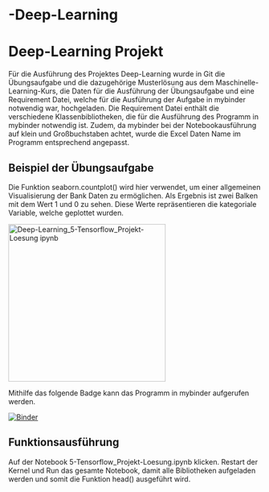# -Deep-Learning

# Deep-Learning Projekt

Für die Ausführung des Projektes Deep-Learning wurde in Git die Übungsaufgabe und die dazugehörige Musterlösung aus dem Maschinelle-Learning-Kurs, die Daten für die Ausführung der Übungsaufgabe und eine Requirement Datei, welche für die Ausführung der Aufgabe in mybinder notwendig war, hochgeladen. 
Die Requirement Datei enthält die verschiedene Klassenbibliotheken, die für die Ausführung des Programm in mybinder notwendig ist. Zudem, da mybinder bei der Notebookausführung auf klein und Großbuchstaben achtet, wurde die Excel Daten Name im Programm entsprechend angepasst.

## Beispiel der Übungsaufgabe
Die Funktion seaborn.countplot() wird hier verwendet, um einer allgemeinen Visualisierung der Bank Daten zu ermöglichen. Als Ergebnis ist zwei Balken mit dem Wert 1 und 0 zu sehen. Diese Werte repräsentieren die kategoriale Variable, welche geplottet wurden.


<img width="313" alt="Deep-Learning_5-Tensorflow_Projekt-Loesung ipynb" src="https://user-images.githubusercontent.com/62958158/184736258-7fc171ed-e305-4f17-9d75-d48d0d1b497b.png">

Mithilfe das folgende Badge kann das Programm in mybinder aufgerufen werden.

[![Binder](https://mybinder.org/badge_logo.svg)](https://mybinder.org/v2/gh/dimoua/-Deep-Learning.git/HEAD)

## Funktionsausführung

Auf der Notebook 5-Tensorflow_Projekt-Loesung.ipynb klicken.
Restart der Kernel und Run das gesamte Notebook, damit alle Bibliotheken aufgeladen werden und somit die Funktion head() ausgeführt wird.






